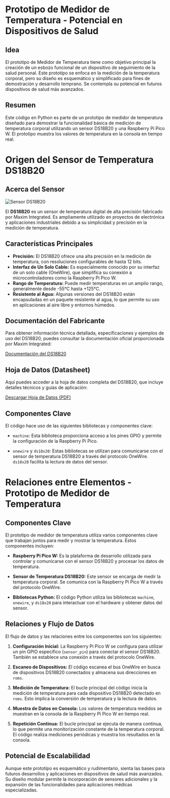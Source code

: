 # Prototipo de Medidor de Temperatura - Potencial en Dispositivos de Salud

## Idea
El prototipo de Medidor de Temperatura tiene como objetivo principal la creación de un esbozo funcional de un dispositivo de seguimiento de la salud personal. Este prototipo se enfoca en la medición de la temperatura corporal, pero su diseño es esquemático y simplificado para fines de demostración y desarrollo temprano. Se contempla su potencial en futuros dispositivos de salud más avanzados.


## Resumen
Este código en Python es parte de un prototipo de medidor de temperatura diseñado para demostrar la funcionalidad básica de medición de temperatura corporal utilizando un sensor DS18B20 y una Raspberry Pi Pico W. El prototipo muestra los valores de temperatura en la consola en tiempo real.

# Origen del Sensor de Temperatura DS18B20


## Acerca del Sensor
![Sensor DS18B20](https://chips.mecatronium.com/wp-content/uploads/2018/04/Sensor-Temperatura-Waterproof-DS18b20-temperature-probe-temperature-sensor-18B20-1-1.jpg_640x640-1-1.jpg)

El **DS18B20** es un sensor de temperatura digital de alta precisión fabricado por Maxim Integrated. Es ampliamente utilizado en proyectos de electrónica y aplicaciones industriales debido a su simplicidad y precisión en la medición de temperatura.

## Características Principales
- **Precisión:** El DS18B20 ofrece una alta precisión en la medición de temperatura, con resoluciones configurables de hasta 12 bits.
- **Interfaz de Un Solo Cable:** Es especialmente conocido por su interfaz de un solo cable (OneWire), que simplifica su conexión a microcontroladores como la Raspberry Pi Pico W.
- **Rango de Temperatura:** Puede medir temperaturas en un amplio rango, generalmente desde -55°C hasta +125°C.
- **Resistente al Agua:** Algunas versiones del DS18B20 están encapsuladas en un paquete resistente al agua, lo que permite su uso en aplicaciones al aire libre y entornos húmedos.

## Documentación del Fabricante
Para obtener información técnica detallada, especificaciones y ejemplos de uso del DS18B20, puedes consultar la documentación oficial proporcionada por Maxim Integrated:

[Documentación del DS18B20](https://www.maximintegrated.com/en/products/analog/sensors-and-sensor-interface/DS18B20.html)

## Hoja de Datos (Datasheet)
Aquí puedes acceder a la hoja de datos completa del DS18B20, que incluye detalles técnicos y guías de aplicación:

[Descargar Hoja de Datos (PDF)](https://www.maximintegrated.com/en/products/analog/sensors-and-sensor-interface/DS18B20.html)

## Componentes Clave
El código hace uso de las siguientes bibliotecas y componentes clave:

- `machine`: Esta biblioteca proporciona acceso a los pines GPIO y permite la configuración de la Raspberry Pi Pico.

- `onewire` y `ds18x20`: Estas bibliotecas se utilizan para comunicarse con el sensor de temperatura DS18B20 a través del protocolo OneWire. `ds18x20` facilita la lectura de datos del sensor.

# Relaciones entre Elementos - Prototipo de Medidor de Temperatura

## Componentes Clave

El prototipo de medidor de temperatura utiliza varios componentes clave que trabajan juntos para medir y mostrar la temperatura. Estos componentes incluyen:

- **Raspberry Pi Pico W:** Es la plataforma de desarrollo utilizada para controlar y comunicarse con el sensor DS18B20 y procesar los datos de temperatura.

- **Sensor de Temperatura DS18B20:** Este sensor se encarga de medir la temperatura corporal. Se comunica con la Raspberry Pi Pico W a través del protocolo OneWire.

- **Bibliotecas Python:** El código Python utiliza las bibliotecas `machine`, `onewire`, y `ds18x20` para interactuar con el hardware y obtener datos del sensor.

## Relaciones y Flujo de Datos

El flujo de datos y las relaciones entre los componentes son los siguientes:

1. **Configuración Inicial:** La Raspberry Pi Pico W se configura para utilizar un pin GPIO específico (`sensor_pin`) para conectar el sensor DS18B20. También se establece una conexión a través del protocolo OneWire.

2. **Escaneo de Dispositivos:** El código escanea el bus OneWire en busca de dispositivos DS18B20 conectados y almacena sus direcciones en `roms`.

3. **Medición de Temperatura:** El bucle principal del código inicia la medición de temperatura para cada dispositivo DS18B20 detectado en `roms`. Esto implica la conversión de temperatura y la lectura de datos.

4. **Muestra de Datos en Consola:** Los valores de temperatura medidos se muestran en la consola de la Raspberry Pi Pico W en tiempo real.

5. **Repetición Continua:** El bucle principal se ejecuta de manera continua, lo que permite una monitorización constante de la temperatura corporal. El código realiza mediciones periódicas y muestra los resultados en la consola.

## Potencial de Escalabilidad

Aunque este prototipo es esquemático y rudimentario, sienta las bases para futuros desarrollos y aplicaciones en dispositivos de salud más avanzados. Su diseño modular permite la incorporación de sensores adicionales y la expansión de las funcionalidades para aplicaciones médicas especializadas.



